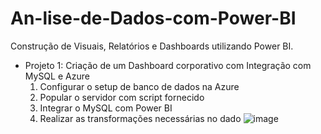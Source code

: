# An-lise-de-Dados-com-Power-BI
Construção de Visuais, Relatórios e Dashboards utilizando Power BI.

* Projeto 1: Criação de um Dashboard corporativo com Integração com MySQL e Azure
  1. Configurar o setup de banco de dados na Azure
  2. Popular o servidor com script fornecido
  3. Integrar o MySQL com Power BI
  4. Realizar as transformações necessárias no dado
     ![image](https://github.com/user-attachments/assets/8fc2c876-be0c-456e-ab43-cc79decafebc)
